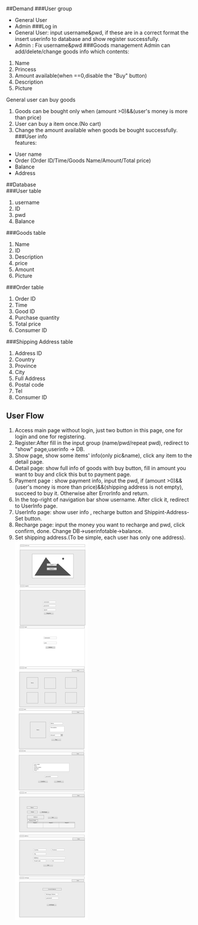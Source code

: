 ##Demand
###User group
+ General User
+ Admin
###Log in
+ General User: input username&pwd, if these are in a correct format the insert userinfo to database and show register successfully.
+ Admin : Fix username&pwd
###Goods management
Admin can add/delete/change goods info which contents:
1. Name
2. Princess
3. Amount available(when ==0,disable the "Buy" button)
4. Description
5. Picture  

General user can buy goods
1. Goods can be bought only when (amount >0)&&(user's money is more than price)
2. User can buy a item once.(No cart)
3. Change the amount available when goods be bought successfully.  
###User info  
features:
+ User name
+ Order (Order ID/Time/Goods Name/Amount/Total price)
+ Balance
+ Address  

##Database  
###User table
1. username
2. ID
3. pwd
4. Balance

###Goods table
1. Name
2. ID
3. Description
4. price
5. Amount
6. Picture

###Order table
1. Order ID
2. Time
3. Good ID
4. Purchase quantity
5. Total price
6. Consumer ID

###Shipping Address table
1. Address ID
2. Country
3. Province
4. City
5. Full Address
6. Postal code
7. Tel
8. Consumer ID

## User Flow
1. Access main page without login, just two button in this page, one for login and one for registering.
2. Register:After fill in the input group (name/pwd/repeat pwd), redirect to "show" page,userinfo -> DB.
3. Show page, show some items' info(only pic&name), click any item to the detail page.
4. Detail page: show full info of goods with buy button, fill in amount you want to buy and click this but to payment page.
5. Payment page : show payment info, input the pwd, if (amount >0)&&(user's money is more than price)&&(shipping address is not empty), succeed to buy it. Otherwise alter ErrorInfo and return.
6. In the top-right of navigation bar show username. After click it, redirect to UserInfo page.
7. UserInfo page: show user info , recharge button and Shippint-Address-Set button.
8. Recharge page:
input the money you want to recharge and pwd, click confirm, done. Change DB->userinfotable->balance.
9. Set shipping address.(To be simple, each user has only one address).
![Picture](https://github.com/geekinglcq/Buy2Die/blob/master/UI%20layout.png)
